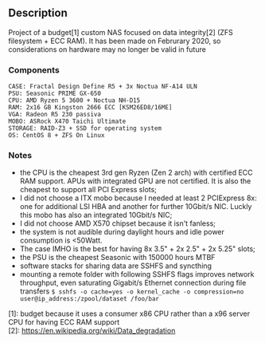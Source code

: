 ## Description
Project of a budget[1] custom NAS focused on data integrity[2] (ZFS filesystem + ECC RAM).
It has been made on Februrary 2020, so considerations on hardware may no longer be valid in future

### Components

```
CASE: Fractal Design Define R5 + 3x Noctua NF-A14 ULN
PSU: Seasonic PRIME GX-650
CPU: AMD Ryzen 5 3600 + Noctua NH-D15
RAM: 2x16 GB Kingston 2666 ECC [KSM26ED8/16ME]
VGA: Radeon R5 230 passiva
MOBO: ASRock X470 Taichi Ultimate
STORAGE: RAID-Z3 + SSD for operating system
OS: CentOS 8 + ZFS On Linux
```

### Notes
- the CPU is the cheapest 3rd gen Ryzen (Zen 2 arch) with certified ECC RAM support. APUs with integrated GPU are not certified. It is also the cheapest to support all PCI Express slots;
- I did not choose a ITX mobo because I needed at least 2 PCIExpress 8x: one for additional LSI HBA and another for further 10Gbit/s NIC. Luckly this mobo has also an integrated 10Gbit/s NIC;
- I did not choose AMD X570 chipset because it isn't fanless;
- the system is not audible during daylight hours and idle power consumption is <50Watt.
- The case IMHO is the best for having 8x 3.5" + 2x 2.5" + 2x 5.25" slots;
- the PSU is the cheapest Seasonic with 150000 hours MTBF
- software stacks for sharing data are SSHFS and syncthing
- mounting a remote folder with following SSHFS flags improves network throughput, even saturating Gigabit/s Ethernet connection during file transfers `$ sshfs -o cache=yes -o kernel_cache -o compression=no user@ip_address:/zpool/dataset /foo/bar`


[1]: budget because it uses a consumer x86 CPU rather than a x96 server CPU for having ECC RAM support  
[2]: https://en.wikipedia.org/wiki/Data_degradation
